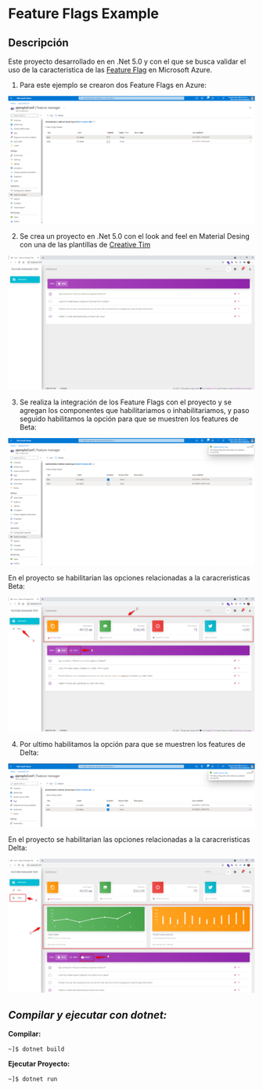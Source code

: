 # Feature Flags Example
## Descripción

Este proyecto desarrollado en en .Net 5.0 y con el que se busca validar el uso de la caracteristica de las [Feature Flag](https://docs.microsoft.com/en-us/azure/azure-app-configuration/quickstart-feature-flag-aspnet-core?tabs=core5x) en Microsoft Azure.

1. Para este ejemplo se crearon dos Feature Flags en Azure:

![FeatureFlag](recursos/AzureFeatureFlag.png)

2. Se crea un proyecto en .Net 5.0 con el look and feel en Material Desing con una de las plantillas de [Creative Tim](https://www.creative-tim.com/product/material-dashboard#)

![InitProject](recursos/Project_1.png)

3. Se realiza la integración de los Feature Flags con el proyecto y se agregan los componentes que habilitariamos o inhabilitariamos, y paso seguido habilitamos la opción para que se muestren los features de Beta:

![InitBeta](recursos/AzureFeatureFlag_Beta.png)

En el proyecto se habilitarian las opciones relacionadas a la caracreristicas Beta:

![InitBeta](recursos/Project_Beta.png)

4. Por ultimo habilitamos la opción para que se muestren los features de Delta:

![InitBeta](recursos/AzureFeatureFlag_Delta.png)

En el proyecto se habilitarian las opciones relacionadas a la caracreristicas Delta:

![InitBeta](recursos/Project_Delta.png)
## *Compilar y ejecutar con dotnet:*

**Compilar:**

    ~]$ dotnet build

**Ejecutar Proyecto:**

    ~]$ dotnet run


